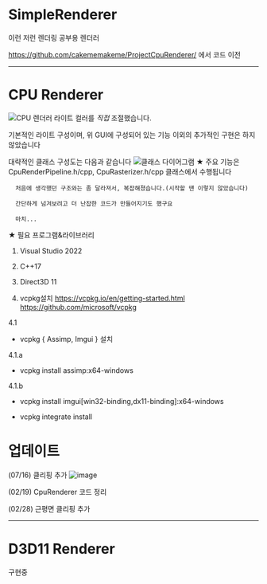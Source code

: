 # SimpleRenderer
이런 저런 렌더링 공부용 렌더러

https://github.com/cakememakeme/ProjectCpuRenderer/ 에서 코드 이전

------------------
# CPU Renderer

![CPU 렌더러](https://github.com/cakememakeme/ProjectCpuRender/assets/73391410/52c763f8-e754-4c39-bde1-a86f3487d3c7)
라이트 컬러를 *직접* 조절했습니다. 

기본적인 라이트 구성이며, 위 GUI에 구성되어 있는 기능 이외의 추가적인 구현은 하지 않았습니다

대략적인 클래스 구성도는 다음과 같습니다
![클래스 다이어그램](https://github.com/cakememakeme/ProjectCpuRender/assets/73391410/ed219aa8-ef3d-436d-a30c-cc0d993fb919)
★ 주요 기능은 CpuRenderPipeline.h/cpp, CpuRasterizer.h/cpp 클래스에서 수행됩니다


      처음에 생각했던 구조와는 좀 달라져서, 복잡해졌습니다.(시작할 땐 이렇지 않았습니다)
      
      간단하게 넘겨보려고 더 난잡한 코드가 만들어지기도 했구요
      
      마치...



★ 필요 프로그램&라이브러리
1. Visual Studio 2022

2. C++17

3. Direct3D 11

4. vcpkg설치
https://vcpkg.io/en/getting-started.html
https://github.com/microsoft/vcpkg

4.1

- vcpkg { Assimp, Imgui } 설치
      
4.1.a

- vcpkg install assimp:x64-windows

4.1.b

- vcpkg install imgui[win32-binding,dx11-binding]:x64-windows

- vcpkg integrate install



# 업데이트

(07/16) 클리핑 추가
![image](https://github.com/cakememakeme/ProjectCpuRender/assets/73391410/8144b321-9008-458c-b0bd-ad4c06117a33)

(02/19) CpuRenderer 코드 정리

(02/28) 근평면 클리핑 추가

------------------
# D3D11 Renderer

구현중
